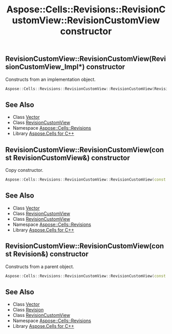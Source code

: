 ﻿---
title: Aspose::Cells::Revisions::RevisionCustomView::RevisionCustomView constructor
linktitle: RevisionCustomView
second_title: Aspose.Cells for C++ API Reference
description: 'Aspose::Cells::Revisions::RevisionCustomView::RevisionCustomView constructor. Constructs from an implementation object in C++.'
type: docs
weight: 100
url: /cpp/aspose.cells.revisions/revisioncustomview/revisioncustomview/
---
## RevisionCustomView::RevisionCustomView(RevisionCustomView_Impl*) constructor


Constructs from an implementation object.

```cpp
Aspose::Cells::Revisions::RevisionCustomView::RevisionCustomView(RevisionCustomView_Impl *impl)
```

## See Also

* Class [Vector](../../../aspose.cells/vector/)
* Class [RevisionCustomView](../)
* Namespace [Aspose::Cells::Revisions](../../)
* Library [Aspose.Cells for C++](../../../)
## RevisionCustomView::RevisionCustomView(const RevisionCustomView\&) constructor


Copy constructor.

```cpp
Aspose::Cells::Revisions::RevisionCustomView::RevisionCustomView(const RevisionCustomView &src)
```

## See Also

* Class [Vector](../../../aspose.cells/vector/)
* Class [RevisionCustomView](../)
* Class [RevisionCustomView](../)
* Namespace [Aspose::Cells::Revisions](../../)
* Library [Aspose.Cells for C++](../../../)
## RevisionCustomView::RevisionCustomView(const Revision\&) constructor


Constructs from a parent object.

```cpp
Aspose::Cells::Revisions::RevisionCustomView::RevisionCustomView(const Revision &src)
```

## See Also

* Class [Vector](../../../aspose.cells/vector/)
* Class [Revision](../../revision/)
* Class [RevisionCustomView](../)
* Namespace [Aspose::Cells::Revisions](../../)
* Library [Aspose.Cells for C++](../../../)
